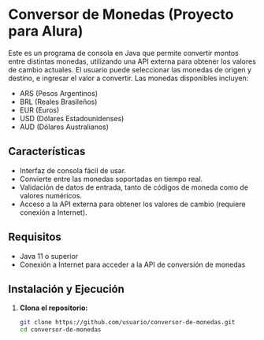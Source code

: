 # Conversor de Monedas (Proyecto para Alura)

Este es un programa de consola en Java que permite convertir montos entre distintas monedas, utilizando una API externa para obtener los valores de cambio actuales. El usuario puede seleccionar las monedas de origen y destino, e ingresar el valor a convertir. Las monedas disponibles incluyen:
- ARS (Pesos Argentinos)
- BRL (Reales Brasileños)
- EUR (Euros)
- USD (Dólares Estadounidenses)
- AUD (Dólares Australianos)

## Características

- Interfaz de consola fácil de usar.
- Convierte entre las monedas soportadas en tiempo real.
- Validación de datos de entrada, tanto de códigos de moneda como de valores numéricos.
- Acceso a la API externa para obtener los valores de cambio (requiere conexión a Internet).

## Requisitos

- Java 11 o superior
- Conexión a Internet para acceder a la API de conversión de monedas

## Instalación y Ejecución

1. **Clona el repositorio:**

   ```bash
   git clone https://github.com/usuario/conversor-de-monedas.git
   cd conversor-de-monedas
